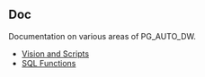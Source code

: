 ## Doc
Documentation on various areas of PG_AUTO_DW.
- [Vision and Scripts](vision_plus_script/readme.md)
- [SQL Functions](sql_functions/readme.md)
